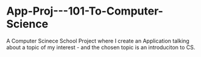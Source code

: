 # App-Proj---101-To-Computer-Science
A Computer Scinece School Project where I create an Application talking about a topic of my interest - and the chosen topic is an introduciton to CS.
